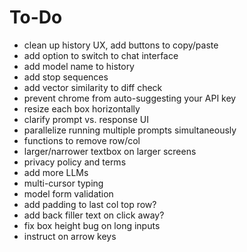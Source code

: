 # To-Do
- clean up history UX, add buttons to copy/paste
- add option to switch to chat interface
- add model name to history
- add stop sequences
- add vector similarity to diff check
- prevent chrome from auto-suggesting your API key
- resize each box horizontally
- clarify prompt vs. response UI
- parallelize running multiple prompts simultaneously
- functions to remove row/col 
- larger/narrower textbox on larger screens
- privacy policy and terms
- add more LLMs
- multi-cursor typing
- model form validation
- add padding to last col top row?
- add back filler text on click away?
- fix box height bug on long inputs
- instruct on arrow keys

